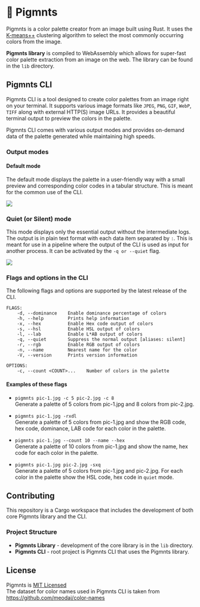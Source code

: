 # 🎨 Pigmnts
Pigmnts is a color palette creator from an image built using Rust. It uses the [K-means++](https://en.wikipedia.org/wiki/K-means%2B%2B) clustering algorithm to select the most commonly occurring colors from the image.

**Pigmnts library** is compiled to WebAssembly which allows for super-fast color palette extraction from an image on the web.
The library can be found in the `lib` directory.

## Pigmnts CLI
Pigmnts CLI is a tool designed to create color palettes from an image right on your terminal. It supports various image formats like `JPEG`, `PNG`, `GIF`, `WebP`, `TIFF` along with external HTTP(S) image URLs. It provides a beautiful terminal output to preview the colors in the palette.

Pigmnts CLI comes with various output modes and provides on-demand data of the palette generated while maintaining high speeds.

### Output modes

#### Default mode
The default mode displays the palette in a user-friendly way with a small preview and corresponding color codes in a tabular structure. This is meant for the common use of the CLI.

![](https://user-images.githubusercontent.com/21107799/77250424-f112d600-6c6d-11ea-82ef-4ebb32d86ee0.png)

### Quiet (or Silent) mode
This mode displays only the essential output without the intermediate logs. The output is in plain text format with each data item separated by `:`. This is meant for use in a pipeline where the output of the CLI is used as input for another process. It can be activated by the `-q or --quiet` flag.

![](https://user-images.githubusercontent.com/21107799/77250518-801fee00-6c6e-11ea-9086-b077447fd4d1.png)


### Flags and options in the CLI
The following flags and options are supported by the latest release of the CLI.
```
FLAGS:
    -d, --dominance    Enable dominance percentage of colors
    -h, --help         Prints help information
    -x, --hex          Enable Hex code output of colors
    -s, --hsl          Enable HSL output of colors
    -l, --lab          Enable L*AB output of colors
    -q, --quiet        Suppress the normal output [aliases: silent]
    -r, --rgb          Enable RGB output of colors
    -n, --name         Nearest name for the color
    -V, --version      Prints version information

OPTIONS:
    -c, --count <COUNT>...    Number of colors in the palette
```

#### Examples of these flags

- `pigmnts pic-1.jpg -c 5 pic-2.jpg -c 8`  
  Generate a palette of 5 colors from pic-1.jpg and 8 colors from pic-2.jpg.

- `pigmnts pic-1.jpg -rxdl`  
  Generate a palette of 5 colors from pic-1.jpg and show the RGB code, hex code, dominance, LAB code for each color in the palette.

- `pigmnts pic-1.jpg --count 10 --name --hex`  
  Generate a palette of 10 colors from pic-1.jpg and show the name, hex code for each color in the palette.

- `pigmnts pic-1.jpg pic-2.jpg -sxq`  
  Generate a palette of 5 colors from pic-1.jpg and pic-2.jpg. For each color in the palette show the HSL code, hex code in `quiet` mode.



## Contributing
This repository is a Cargo workspace that includes the development of both core Pigmnts library and the CLI.

### Project Structure
- **Pigmnts Library** - development of the core library is in the `lib` directory.
- **Pigmnts CLI** - root project is Pigmnts CLI that uses the Pigmnts library.


## License
Pigmnts is [MIT Licensed](https://github.com/blenderskool/pigmnts/blob/master/LICENSE.md)  
The dataset for color names used in Pigmnts CLI is taken from https://github.com/meodai/color-names